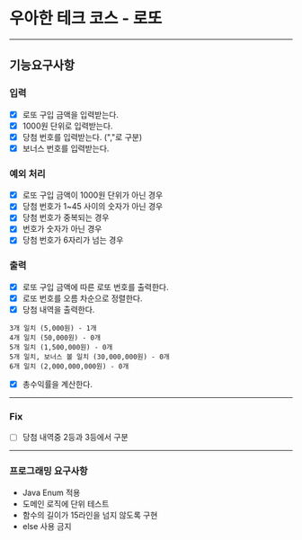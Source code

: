 # 우아한 테크 코스 - 로또
- - -
## 기능요구사항
### 입력
- [x] 로또 구입 금액을 입력받는다.
-[x] 1000원 단위로 입력받는다.
- [x] 당첨 번호를 입력받는다. (","로 구분)
- [x] 보너스 번호를 입력받는다.
### 예외 처리
- [x] 로또 구입 금액이 1000원 단위가 아닌 경우
- [x] 당첨 번호가 1~45 사이의 숫자가 아닌 경우
- [x] 당첨 번호가 중복되는 경우
- [x] 번호가 숫자가 아닌 경우
- [x] 당첨 번호가 6자리가 넘는 경우
### 출력
- [x] 로또 구입 금액에 따른 로또 번호를 출력한다.
- [x] 로또 번호를 오름 차순으로 정렬한다.
- [x] 당첨 내역을 출력한다.   
~~~
3개 일치 (5,000원) - 1개  
4개 일치 (50,000원) - 0개  
5개 일치 (1,500,000원) - 0개  
5개 일치, 보너스 볼 일치 (30,000,000원) - 0개  
6개 일치 (2,000,000,000원) - 0개  
~~~

- [x] 총수익률을 계산한다.
- - -
### Fix
- [ ] 당첨 내역중 2등과 3등에서 구분
- - -
### 프로그래밍 요구사항
- Java Enum 적용 
- 도메인 로직에 단위 테스트
- 함수의 길이가 15라인을 넘지 않도록 구현
- else 사용 금지